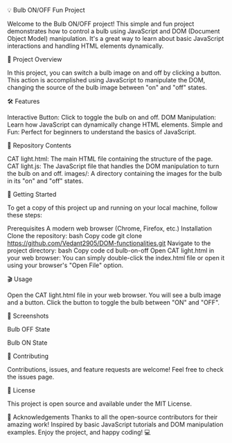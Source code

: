 💡 Bulb ON/OFF Fun Project

Welcome to the Bulb ON/OFF project! This simple and fun project demonstrates how to control a bulb using JavaScript and DOM (Document Object Model) manipulation. 
It's a great way to learn about basic JavaScript interactions and handling HTML elements dynamically.

🎯 Project Overview

In this project, you can switch a bulb image on and off by clicking a button. This action is accomplished using JavaScript to manipulate the DOM, 
changing the source of the bulb image between "on" and "off" states.

🛠️ Features

Interactive Button: Click to toggle the bulb on and off.
DOM Manipulation: Learn how JavaScript can dynamically change HTML elements.
Simple and Fun: Perfect for beginners to understand the basics of JavaScript.


📂 Repository Contents

CAT light.html: The main HTML file containing the structure of the page.
CAT light.js: The JavaScript file that handles the DOM manipulation to turn the bulb on and off.
images/: A directory containing the images for the bulb in its "on" and "off" states.


🚀 Getting Started

To get a copy of this project up and running on your local machine, follow these steps:

Prerequisites
A modern web browser (Chrome, Firefox, etc.)
Installation
Clone the repository:
bash
Copy code
git clone https://github.com/Vedant2905/DOM-functionalities.git
Navigate to the project directory:
bash
Copy code
cd bulb-on-off
Open CAT light.html in your web browser:
You can simply double-click the index.html file or open it using your browser's "Open File" option.


🎬 Usage

Open the CAT light.html file in your web browser.
You will see a bulb image and a button.
Click the button to toggle the bulb between "ON" and "OFF".


📸 Screenshots

Bulb OFF State

Bulb ON State


🤝 Contributing

Contributions, issues, and feature requests are welcome! Feel free to check the issues page.



📝 License

This project is open source and available under the MIT License.



👏 Acknowledgements
Thanks to all the open-source contributors for their amazing work!
Inspired by basic JavaScript tutorials and DOM manipulation examples.
Enjoy the project, and happy coding! 💻
